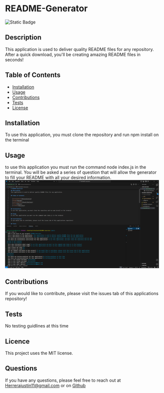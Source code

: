 # README-Generator
![Static Badge](https://img.shields.io/badge/MIT-license-red)

## Description
This application is used to deliver quality README files for any repository. After a quick download, you'll be creating amazing README files in seconds!

## Table of Contents 

- [Installation](#installation)
- [Usage](#usage)
- [Contributions](#contributions)
- [Tests](#tests)
- [License](#license)

## Installation
To use this application, you must clone the repository and run npm install on the terminal

## Usage
to use this application you must run the command node index.js in the terminal. You will be asked a series of question that will allow the generator to fill your README with all your desired information.
<img src="./images/Screenshot 2024-08-26 180016.png" alt="screenshot of application">

## Contributions
If you would like to contribute, please visit the issues tab of this applications repository!

## Tests
No testing guidlines at this time


## Licence
  This project uses the MIT license.

## Questions
If you have any questions, please feel free to reach out at <a href="mailto:Herrerajustin11@gmail.com">Herrerajustin11@gmail.com</a> or on <a href="https://github.com/Justino11247">Github</a>


